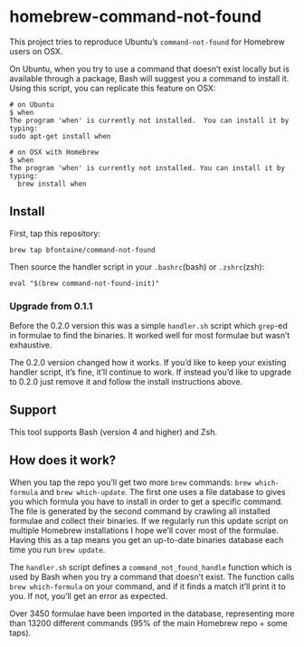 # homebrew-command-not-found

This project tries to reproduce Ubuntu’s `command-not-found` for Homebrew users
on OSX.

On Ubuntu, when you try to use a command that doesn’t exist locally but is
available through a package, Bash will suggest you a command to install it.
Using this script, you can replicate this feature on OSX:

```
# on Ubuntu
$ when
The program 'when' is currently not installed.  You can install it by typing:
sudo apt-get install when

# on OSX with Homebrew
$ when
The program 'when' is currently not installed. You can install it by typing:
  brew install when
```

## Install

First, tap this repository:

    brew tap bfontaine/command-not-found

Then source the handler script in your `.bashrc`(bash) or `.zshrc`(zsh):

    eval "$(brew command-not-found-init)"

### Upgrade from 0.1.1

Before the 0.2.0 version this was a simple `handler.sh` script which `grep`-ed
in formulae to find the binaries. It worked well for most formulae but wasn’t
exhaustive.

The 0.2.0 version changed how it works. If you’d like to keep your existing
handler script, it’s fine, it’ll continue to work. If instead you’d like to
upgrade to 0.2.0 just remove it and follow the install instructions above.

## Support

This tool supports Bash (version 4 and higher) and Zsh.

## How does it work?

When you tap the repo you’ll get two more `brew` commands: `brew which-formula`
and `brew which-update`. The first one uses a file database to gives you which
formula you have to install in order to get a specific command. The file is
generated by the second command by crawling all installed formulae and collect
their binaries. If we regularly run this update script on multiple Homebrew
installations I hope we’ll cover most of the formulae. Having this as a tap
means you get an up-to-date binaries database each time you run `brew update`.

The `handler.sh` script defines a `command_not_found_handle` function which is
used by Bash when you try a command that doesn’t exist. The function calls
`brew which-formula` on your command, and if it finds a match it’ll print it to
you. If not, you’ll get an error as expected.

Over 3450 formulae have been imported in the database, representing more than
13200 different commands (95% of the main Homebrew repo + some taps).
